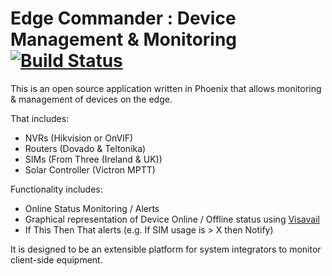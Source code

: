 # Edge Commander : Device Management & Monitoring [![Build Status][travis-image]][travis-url]

This is an open source application written in Phoenix that allows monitoring & management of devices on the edge.

That includes:
+ NVRs (Hikvision or OnVIF)
+ Routers (Dovado & Teltonika)
+ SIMs (From Three (Ireland & UK))
+ Solar Controller (Victron MPTT)

Functionality includes:
+ Online Status Monitoring / Alerts
+ Graphical representation of Device Online / Offline status using [Visavail](https://github.com/flrs/visavail)
+ If This Then That alerts (e.g. If SIM usage is > X then Notify)

It is designed to be an extensible platform for system integrators to monitor client-side equipment.

[travis-url]: https://travis-ci.org/EdgeCommander/edge-commander
[travis-image]: https://travis-ci.org/EdgeCommander/edge-commander.svg?branch=master
